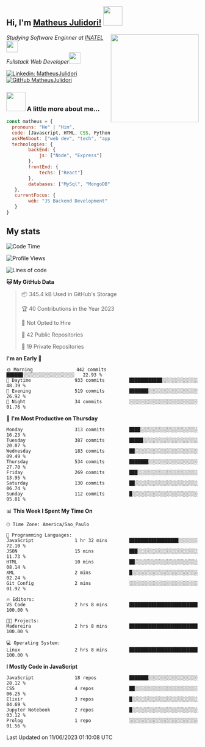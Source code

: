 <h2> Hi, I'm <a href="https://matheusjulidori.github.io" target="_blank">Matheus Julidori!</a> <img src="https://media.giphy.com/media/12oufCB0MyZ1Go/giphy.gif" width="50"></h2>
<img align='right' src="https://media.giphy.com/media/3oKIPnAiaMCws8nOsE/giphy.gif" width="230" height="auto">
<p><em>Studying Software Enginner at <a href="http://www.inatel.br" target="_blank">INATEL</a><img src="https://media.giphy.com/media/fYSnHlufseco8Fh93Z/giphy.gif" width="30"></br>
  Fullstack Web Developer<img src="https://media.giphy.com/media/WUlplcMpOCEmTGBtBW/giphy.gif" width="30">
</em></p>

[![Linkedin: MatheusJulidori](https://img.shields.io/badge/-MatheusJulidori-blue?style=flat-square&logo=Linkedin&logoColor=white&link=https://www.linkedin.com/in/MatheusJulidori/)](https://www.linkedin.com/in/MatheusJulidori/)
[![GitHub MatheusJulidori](https://img.shields.io/github/followers/matheusjulidori?label=follow&style=social)](https://github.com/MatheusJulidori)


### <img src="https://media.giphy.com/media/VgCDAzcKvsR6OM0uWg/giphy.gif" width="50"> A little more about me...  

```javascript
const matheus = {
  pronouns: "He" | "Him",
  code: [Javascript, HTML, CSS, Python, Java, C++, Elixir],
  askMeAbout: ["web dev", "tech", "app dev", "games","blockchain"],
  technologies: {
        backEnd: {
            js: ["Node", "Express"]
        },
        frontEnd: {
            techs: ["React"]
        },
        databases: ["MySql", "MongoDB","PostgreSQL","Neo4J"],
   },
   currentFocus: {
        web: "JS Backend Development"
   }
}
```
<h2>My stats</h2>

<!--START_SECTION:waka-->
![Code Time](http://img.shields.io/badge/Code%20Time-278%20hrs%2036%20mins-blue)

![Profile Views](http://img.shields.io/badge/Profile%20Views-0-blue)

![Lines of code](https://img.shields.io/badge/From%20Hello%20World%20I%27ve%20Written-6.6%20million%20lines%20of%20code-blue)

**🐱 My GitHub Data** 

> 📦 345.4 kB Used in GitHub's Storage 
 > 
> 🏆 40 Contributions in the Year 2023
 > 
> 🚫 Not Opted to Hire
 > 
> 📜 42 Public Repositories 
 > 
> 🔑 19 Private Repositories 
 > 
**I'm an Early 🐤** 

```text
🌞 Morning                442 commits         ██████░░░░░░░░░░░░░░░░░░░   22.93 % 
🌆 Daytime                933 commits         ████████████░░░░░░░░░░░░░   48.39 % 
🌃 Evening                519 commits         ███████░░░░░░░░░░░░░░░░░░   26.92 % 
🌙 Night                  34 commits          ░░░░░░░░░░░░░░░░░░░░░░░░░   01.76 % 
```
📅 **I'm Most Productive on Thursday** 

```text
Monday                   313 commits         ████░░░░░░░░░░░░░░░░░░░░░   16.23 % 
Tuesday                  387 commits         █████░░░░░░░░░░░░░░░░░░░░   20.07 % 
Wednesday                183 commits         ██░░░░░░░░░░░░░░░░░░░░░░░   09.49 % 
Thursday                 534 commits         ███████░░░░░░░░░░░░░░░░░░   27.70 % 
Friday                   269 commits         ███░░░░░░░░░░░░░░░░░░░░░░   13.95 % 
Saturday                 130 commits         ██░░░░░░░░░░░░░░░░░░░░░░░   06.74 % 
Sunday                   112 commits         █░░░░░░░░░░░░░░░░░░░░░░░░   05.81 % 
```


📊 **This Week I Spent My Time On** 

```text
🕑︎ Time Zone: America/Sao_Paulo

💬 Programming Languages: 
JavaScript               1 hr 32 mins        ██████████████████░░░░░░░   72.10 % 
JSON                     15 mins             ███░░░░░░░░░░░░░░░░░░░░░░   11.73 % 
HTML                     10 mins             ██░░░░░░░░░░░░░░░░░░░░░░░   08.14 % 
XML                      2 mins              █░░░░░░░░░░░░░░░░░░░░░░░░   02.24 % 
Git Config               2 mins              ░░░░░░░░░░░░░░░░░░░░░░░░░   01.92 % 

🔥 Editors: 
VS Code                  2 hrs 8 mins        █████████████████████████   100.00 % 

🐱‍💻 Projects: 
Madereira                2 hrs 8 mins        █████████████████████████   100.00 % 

💻 Operating System: 
Linux                    2 hrs 8 mins        █████████████████████████   100.00 % 
```

**I Mostly Code in JavaScript** 

```text
JavaScript               18 repos            ███████░░░░░░░░░░░░░░░░░░   28.12 % 
CSS                      4 repos             ██░░░░░░░░░░░░░░░░░░░░░░░   06.25 % 
Elixir                   3 repos             █░░░░░░░░░░░░░░░░░░░░░░░░   04.69 % 
Jupyter Notebook         2 repos             █░░░░░░░░░░░░░░░░░░░░░░░░   03.12 % 
Prolog                   1 repo              ░░░░░░░░░░░░░░░░░░░░░░░░░   01.56 % 
```




 Last Updated on 11/06/2023 01:10:08 UTC
<!--END_SECTION:waka-->
